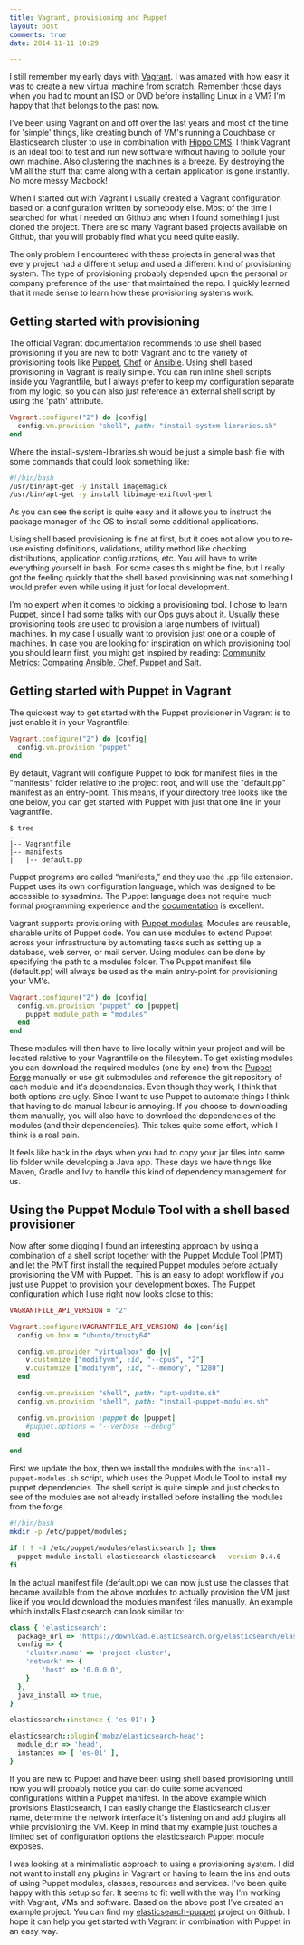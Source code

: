 ```yaml
---
title: Vagrant, provisioning and Puppet
layout: post
comments: true
date: 2014-11-11 10:29

---
```


I still remember my early days with [Vagrant](http://vagrantup.com). I was amazed with how easy it was to create a new virtual machine from scratch. Remember those days when you had to mount an ISO or DVD before installing Linux in a VM? I'm happy that that belongs to the past now. 

I've been using Vagrant on and off over the last years and most of the time for 'simple' things, like creating bunch of VM's running a Couchbase or Elasticsearch cluster to use in combination with [Hippo CMS](http://www.onehippo.org). I think Vagrant is an ideal tool to test and run new software without having to pollute your own machine. Also clustering the machines is a breeze. By destroying the VM all the stuff that came along with a certain application is gone instantly. No more messy Macbook!

When I started out with Vagrant I usually created a Vagrant configuration based on a configuration written by somebody else. Most of the time I searched for what I needed on Github and when I found something I just cloned the project. There are so many Vagrant based projects available on Github, that you will probably find what you need quite easily.

The only problem I encountered with these projects in general was that every project had a different setup and used a different kind of provisioning system. The type of provisioning probably depended upon the personal or company preference of the user that maintained the repo. I quickly learned that it made sense to learn how these provisioning systems work.

## Getting started with provisioning

The official Vagrant documentation recommends to use shell based provisioning if you are new to both Vagrant and to the variety of  provisioning tools like [Puppet](http://puppetlabs.com/), [Chef](https://www.getchef.com/) or [Ansible](http://www.ansible.com/home). Using shell based provisioning in Vagrant is really simple. You can run inline shell scripts inside you Vagrantfile, but I always prefer to keep my configuration separate from my logic, so you can also just reference an external shell script by using the 'path' attribute.

``` ruby
Vagrant.configure("2") do |config|
  config.vm.provision "shell", path: "install-system-libraries.sh"
end
```

Where the install-system-libraries.sh would be just a simple bash file with some commands that could look something like:

``` bash
#!/bin/bash
/usr/bin/apt-get -y install imagemagick
/usr/bin/apt-get -y install libimage-exiftool-perl
```

As you can see the script is quite easy and it allows you to instruct the package manager of the OS to install some additional applications.

Using shell based provisioning is fine at first, but it does not allow you to re-use existing definitions, validations, utility method like checking distributions, application configurations, etc. You will have to write everything yourself in bash. For some cases this might be fine, but I really got the feeling quickly that the shell based provisioning was not something I would prefer even while using it just for local development.

I'm no expert when it comes to picking a provisioning tool. I chose to learn Puppet, since I had some talks with our Ops guys about it. Usually these provisioning tools are used to provision a large numbers of (virtual) machines. In my case I usually want to provision just one or a couple of machines. In case you are looking for inspiration on which provisioning tool you should learn first, you might get inspired by reading: [Community Metrics: Comparing Ansible, Chef, Puppet and Salt](http://redmonk.com/sogrady/2013/12/06/configuration-management-2013/).

## Getting started with Puppet in Vagrant

The quickest way to get started with the Puppet provisioner in Vagrant is to just enable it in your Vagrantfile:

``` ruby
Vagrant.configure("2") do |config|
  config.vm.provision "puppet"
end
```

By default, Vagrant will configure Puppet to look for manifest files in the "manifests" folder relative to the project root, and will use the "default.pp" manifest as an entry-point. This means, if your directory tree looks like the one below, you can get started with Puppet with just that one line in your Vagrantfile.

```
$ tree
.
|-- Vagrantfile
|-- manifests
|   |-- default.pp
```

Puppet programs are called “manifests,” and they use the .pp file extension. Puppet uses its own configuration language, which was designed to be accessible to sysadmins. The Puppet language does not require much formal programming experience and the [documentation](https://docs.puppetlabs.com/) is excellent.

Vagrant supports provisioning with [Puppet modules](https://docs.puppetlabs.com/guides/modules.html). Modules are reusable, sharable units of Puppet code. You can use modules to extend Puppet across your infrastructure by automating tasks such as setting up a database, web server, or mail server. Using modules can be done by specifying the path to a modules folder. The Puppet manifest file (default.pp) will always be used as the main entry-point for provisioning your VM's.

``` ruby
Vagrant.configure("2") do |config|
  config.vm.provision "puppet" do |puppet|
    puppet.module_path = "modules"
  end
end
```

These modules will then have to live locally within your project and will be located relative to your Vagrantfile on the filesytem. To get existing modules you can download the required modules (one by one) from the [Puppet Forge](https://forge.puppetlabs.com/) manually or use git submodules and reference the git repository of each module and it's dependencies. Even though they work, I think that both options are ugly. Since I want to use Puppet to automate things I think that having to do manual labour is annoying. If you choose to downloading them manually, you will also have to download the dependencies of the modules (and their dependencies). This takes quite some effort, which I think is a real pain.

It feels like back in the days when you had to copy your jar files into some lib folder while developing a Java app. These days we have things like Maven, Gradle and Ivy to handle this kind of dependency management for us.

## Using the Puppet Module Tool with a shell based provisioner

Now after some digging I found an interesting approach by using a combination of a shell script together with the Puppet Module Tool (PMT) and let the PMT first install the required Puppet modules before actually provisioning the VM with Puppet. This is an easy to adopt workflow if you just use Puppet to provision your development boxes. The Puppet configuration which I use right now looks close to this:

``` ruby
VAGRANTFILE_API_VERSION = "2"

Vagrant.configure(VAGRANTFILE_API_VERSION) do |config|
  config.vm.box = "ubuntu/trusty64"

  config.vm.provider "virtualbox" do |v|
    v.customize ["modifyvm", :id, "--cpus", "2"]
    v.customize ["modifyvm", :id, "--memory", "1280"]
  end

  config.vm.provision "shell", path: "apt-update.sh"
  config.vm.provision "shell", path: "install-puppet-modules.sh"

  config.vm.provision :puppet do |puppet|
    #puppet.options = "--verbose --debug"
  end

end
```

First we update the box, then we install the modules with the ```install-puppet-modules.sh``` script, which uses the Puppet Module Tool to install my puppet dependencies. The shell script is quite simple and just checks to see of the modules are not already installed before installing the modules from the forge.

``` bash
#!/bin/bash
mkdir -p /etc/puppet/modules;

if [ ! -d /etc/puppet/modules/elasticsearch ]; then
  puppet module install elasticsearch-elasticsearch --version 0.4.0
fi
```

In the actual manifest file (default.pp) we can now just use the classes that became available from the above modules to actually provision the VM just like if you would download the modules manifest files manually. An example which installs Elasticsearch can look similar to:

``` ruby
class { 'elasticsearch':
  package_url => 'https://download.elasticsearch.org/elasticsearch/elasticsearch/elasticsearch-1.3.2.deb',
  config => {
    'cluster.name' => 'project-cluster',
    'network' => {
        'host' => '0.0.0.0',
    }
  },
  java_install => true,
}

elasticsearch::instance { 'es-01': }

elasticsearch::plugin{'mobz/elasticsearch-head':
  module_dir => 'head',
  instances => [ 'es-01' ],
}

```

If you are new to Puppet and have been using shell based provisioning untill now you will probably notice you can do quite some advanced configurations within a Puppet manifest. In the above example which provisions Elasticsearch, I can easily change the Elasticsearch cluster name, determine the network interface it's listening on and add plugins all while provisioning the VM. Keep in mind that my example just touches a limited set of configuration options the elasticsearch Puppet module exposes.  

I was looking at a minimalistic approach to using a provisioning system. I did not want to install any plugins in Vagrant or having to learn the ins and outs of using Puppet modules, classes, resources and services. I've been quite happy with this setup so far. It seems to fit well with the way I'm working with Vagrant, VMs and software. Based on the above post I've created an example project. You can find my [elasticsearch-puppet](https://github.com/jreijn/vagrants/tree/master/elasticsearch-puppet) project on Github. I hope it can help you get started with Vagrant in combination with Puppet in an easy way.
